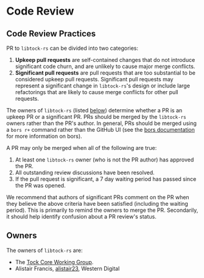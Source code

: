 Code Review
===========

## Code Review Practices

PR to `libtock-rs` can be divided into two categories:

1. **Upkeep pull requests** are self-contained changes that do not introduce
   significant code churn, and are unlikely to cause major merge conflicts.
1. **Significant pull requests** are pull requests that are too substantial to
   be considered upkeep pull requests. Significant pull requests may represent a
   significant change in `libtock-rs`'s design or include large refactorings
   that are likely to cause merge conflicts for other pull requests.

The owners of `libtock-rs` (listed [below](#owners)) determine whether a PR is
an upkeep PR or a significant PR. PRs should be merged by the `libtock-rs`
owners rather than the PR's author. In general, PRs should be merged using a
`bors r+` command rather than the GitHub UI (see the [bors
documentation](https://bors.tech/documentation/) for more information on bors).

A PR may only be merged when all of the following are true:

1. At least one `libtock-rs` owner (who is not the PR author) has approved the PR.
1. All outstanding review discussions have been resolved.
1. If the pull request is significant, a 7 day waiting period has passed since
   the PR was opened.

We recommend that authors of significant PRs comment on the PR when they believe
the above criteria have been satisfied (including the waiting period). This is
primarily to remind the owners to merge the PR. Secondarily, it should help
identify confusion about a PR review's status.

## Owners

The owners of `libtock-rs` are:

* The [Tock Core Working
  Group](https://github.com/tock/tock/tree/master/doc/wg/core#members).
* Alistair Francis, [alistair23](https://github.com/alistair23), Western Digital
